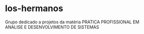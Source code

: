 # los-hermanos
Grupo dedicado a projetos da matéria PRATICA PROFISSIONAL EM ANALISE E DESENVOLVIMENTO DE SISTEMAS 



